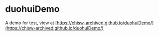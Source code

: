 # duohuiDemo

A demo for test, view at [https://chisw-archived.github.io/duohuiDemo/](https://chisw-archived.github.io/duohuiDemo/)
